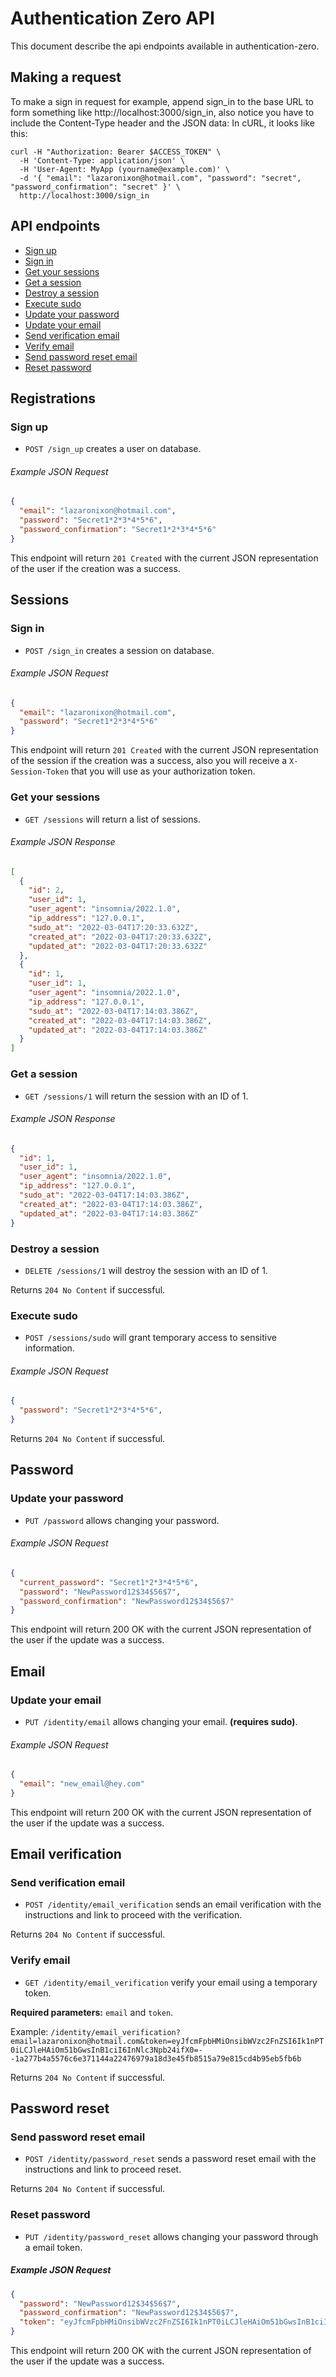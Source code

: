 # Authentication Zero API

This document describe the api endpoints available in authentication-zero.

## Making a request

To make a sign in request for example, append sign_in to the base URL to form something like http://localhost:3000/sign_in, also notice you have to include the Content-Type header and the JSON data: In cURL, it looks like this:

``` shell
curl -H "Authorization: Bearer $ACCESS_TOKEN" \
  -H 'Content-Type: application/json' \
  -H 'User-Agent: MyApp (yourname@example.com)' \
  -d '{ "email": "lazaronixon@hotmail.com", "password": "secret", "password_confirmation": "secret" }' \
  http://localhost:3000/sign_in
```

## API endpoints

- [Sign up](#sign-up)
- [Sign in](#sign-in)
- [Get your sessions](#get-your-sessions)
- [Get a session](#get-a-session)
- [Destroy a session](#destroy-a-session)
- [Execute sudo](#execute-sudo)
- [Update your password](#update-your-password)
- [Update your email](#update-your-email)
- [Send verification email](#send-verification-email)
- [Verify email](#verify-email)
- [Send password reset email](#send-password-reset-email)
- [Reset password](#reset-password)

## Registrations

### Sign up

* `POST /sign_up` creates a user on database.

###### Example JSON Request

``` json
{
  "email": "lazaronixon@hotmail.com",
  "password": "Secret1*2*3*4*5*6",
  "password_confirmation": "Secret1*2*3*4*5*6"
}
```

This endpoint will return `201 Created` with the current JSON representation of the user if the creation was a success.

## Sessions

### Sign in

* `POST /sign_in` creates a session on database.

###### Example JSON Request

``` json
{
  "email": "lazaronixon@hotmail.com",
  "password": "Secret1*2*3*4*5*6"
}
```

This endpoint will return `201 Created` with the current JSON representation of the session if the creation was a success, also you will receive a `X-Session-Token` that you will use as your authorization token.


### Get your sessions

* `GET /sessions` will return a list of sessions.

###### Example JSON Response

``` json
[
  {
    "id": 2,
    "user_id": 1,
    "user_agent": "insomnia/2022.1.0",
    "ip_address": "127.0.0.1",
    "sudo_at": "2022-03-04T17:20:33.632Z",
    "created_at": "2022-03-04T17:20:33.632Z",
    "updated_at": "2022-03-04T17:20:33.632Z"
  },
  {
    "id": 1,
    "user_id": 1,
    "user_agent": "insomnia/2022.1.0",
    "ip_address": "127.0.0.1",
    "sudo_at": "2022-03-04T17:14:03.386Z",
    "created_at": "2022-03-04T17:14:03.386Z",
    "updated_at": "2022-03-04T17:14:03.386Z"
  }
]
```

### Get a session

* `GET /sessions/1` will return the session with an ID of 1.

###### Example JSON Response

``` json
{
  "id": 1,
  "user_id": 1,
  "user_agent": "insomnia/2022.1.0",
  "ip_address": "127.0.0.1",
  "sudo_at": "2022-03-04T17:14:03.386Z",
  "created_at": "2022-03-04T17:14:03.386Z",
  "updated_at": "2022-03-04T17:14:03.386Z"
}
```

### Destroy a session

* `DELETE /sessions/1` will destroy the session with an ID of 1.

Returns `204 No Content` if successful.


### Execute sudo

* `POST /sessions/sudo` will grant temporary access to sensitive information.

###### Example JSON Request

``` json
{
  "password": "Secret1*2*3*4*5*6",
}
```

Returns `204 No Content` if successful.

## Password

### Update your password

* `PUT /password` allows changing your password.

###### Example JSON Request

``` json
{
  "current_password": "Secret1*2*3*4*5*6",
  "password": "NewPassword12$34$56$7",
  "password_confirmation": "NewPassword12$34$56$7"
}
```

This endpoint will return 200 OK with the current JSON representation of the user if the update was a success.

## Email

### Update your email

* `PUT /identity/email` allows changing your email. **(requires sudo)**.

###### Example JSON Request

``` json
{
  "email": "new_email@hey.com"
}
```

This endpoint will return 200 OK with the current JSON representation of the user if the update was a success.

## Email verification

### Send verification email

* `POST /identity/email_verification` sends an email verification with the instructions and link to proceed with the verification.

Returns `204 No Content` if successful.

### Verify email

* `GET /identity/email_verification` verify your email using a temporary token.

**Required parameters:** `email` and `token`.

Example: `/identity/email_verification?email=lazaronixon@hotmail.com&token=eyJfcmFpbHMiOnsibWVzc2FnZSI6Ik1nPT0iLCJleHAiOm51bGwsInB1ciI6InNlc3Npb24ifX0=--1a277b4a5576c6e371144a22476979a18d3e45fb8515a79e815cd4b95eb5fb6b`

Returns `204 No Content` if successful.

## Password reset

### Send password reset email

* `POST /identity/password_reset` sends a password reset email with the instructions and link to proceed reset.

Returns `204 No Content` if successful.

### Reset password

* `PUT /identity/password_reset` allows changing your password through a email token.

##### Example JSON Request

``` json
{
  "password": "NewPassword12$34$56$7",
  "password_confirmation": "NewPassword12$34$56$7",
  "token": "eyJfcmFpbHMiOnsibWVzc2FnZSI6Ik1nPT0iLCJleHAiOm51bGwsInB1ciI6InNlc3Npb24ifX0=--1a277b4a5576c6e371144a22476979a18d3e45fb8515a79e815cd4b95eb5fb6b",  
}
```

This endpoint will return 200 OK with the current JSON representation of the user if the update was a success.
